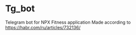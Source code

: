 # Tg_bot
Telegram bot for NPX Fitness application
Made according to https://habr.com/ru/articles/732136/
